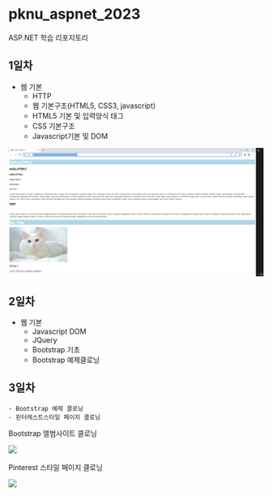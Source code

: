 # pknu_aspnet_2023
ASP.NET 학습 리포지토리

## 1일차
- 웹 기본
	- HTTP
	- 웹 기본구조(HTML5, CSS3, javascript)
	- HTML5 기본 및 입력양식 태그
	- CSS 기본구조
	- Javascript기본 및 DOM

<img src="https://raw.githubusercontent.com/yeseoz/pknu_aspnet_2023/main/image/first_html1.png" width="650" />


## 2일차 
- 웹 기본
	- Javascript DOM
	- JQuery
	- Bootstrap 기초
	- Bootstrap 예제클로닝
	
	
## 3일차
	- Bootstrap 예제 클로닝
	- 핀터레스트스타일 페이지 클로닝
	
Bootstrap 앨범사이트 클로닝

<img src="https://raw.githubusercontent.com/yeseoz/pknu_aspnet_2023/main/image/Bootstrap.gif" width="700">


Pinterest 스타일 페이지 클로닝

<img src="https://raw.githubusercontent.com/yeseoz/pknu_aspnet_2023/main/image/Pinterest.gif" width="700">